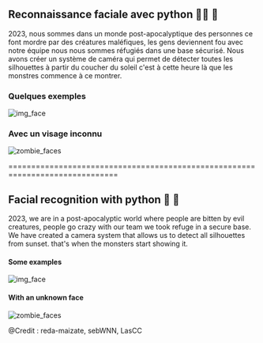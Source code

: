 ## Reconnaissance faciale avec python 👨‍💻 🐍

2023, nous sommes dans un monde post-apocalyptique des personnes ce font mordre par des créatures maléfiques, les gens deviennent fou
avec notre équipe nous nous sommes réfugiés dans une base sécurisé. Nous avons créer un système de caméra qui permet de détecter toutes les silhouettes à partir du coucher du soleil
c'est à cette heure là que les monstres commence à ce montrer.

### Quelques exemples
![img_face](https://i.imgur.com/xVpwIpE.png)

### Avec un visage inconnu
![zombie_faces](https://i.imgur.com/eNmIngC.png)

==============================================================================

## Facial recognition with python 👨 🐍

2023, we are in a post-apocalyptic world where people are bitten by evil creatures, people go crazy
with our team we took refuge in a secure base. We have created a camera system that allows us to detect all silhouettes from sunset.
that's when the monsters start showing it.

#### Some examples
![img_face](https://i.imgur.com/xVpwIpE.png)

#### With an unknown face
![zombie_faces](https://i.imgur.com/eNmIngC.png)

@Credit : reda-maizate, sebWNN, LasCC

